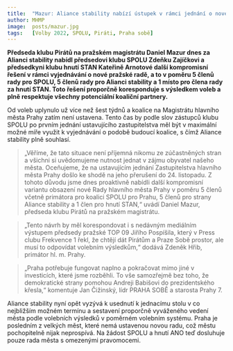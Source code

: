 ```yaml
---
title:  "Mazur: Aliance stability nabízí ústupek v rámci jednání o nové pražské radě"
author: MHMP
image:  posts/mazur.jpg
tags:   [Volby 2022, SPOLU, Piráti, Praha sobě]
---
```


**Předseda klubu Pirátů na pražském magistrátu Daniel Mazur dnes za Alianci stability nabídl předsedovi klubu SPOLU Zdeňku Zajíčkovi a předsedkyni klubu hnutí STAN Kateřině Arnotové další kompromisní řešení v rámci vyjednávání o nové pražské radě, a to v poměru 5 členů rady pro SPOLU, 5 členů rady pro Alianci stability a 1 místo pro člena rady za hnutí STAN. Toto řešení proporčně koresponduje s výsledkem voleb a plně respektuje všechny potenciální koaliční partnery.** 

Od voleb uplynulo už více než šest týdnů a koalice na Magistrátu hlavního města Prahy zatím není ustavena. Tento čas by podle slov zástupců klubu SPOLU po prvním jednání ustavujícího zastupitelstva měl být v maximální možné míře využit k vyjednávání o podobě budoucí koalice, s čímž Aliance stability plně souhlasí. 

> „Věříme, že tato situace není příjemná nikomu ze zúčastněných stran a všichni si uvědomujeme nutnost jednat v zájmu obyvatel našeho města. Oceňujeme, že na ustavujícím jednání Zastupitelstva hlavního města Prahy došlo ke shodě na jeho přerušení do 24. listopadu. Z tohoto důvodu jsme dnes proaktivně nabídli další kompromisní variantu obsazení nové Rady hlavního města Prahy v poměru 5 členů včetně primátora pro koalici SPOLU pro Prahu, 5 členů pro strany Aliance stability a 1 člen pro hnutí STAN,“ uvádí Daniel Mazur, předseda klubu Pirátů na pražském magistrátu. 

> „Tento návrh by měl korespondovat i s nedávným mediálním výstupem předsedy pražské TOP 09 Jiřího Pospíšila, který v Press clubu Frekvence 1 řekl, že chtějí dát Pirátům a Praze Sobě prostor, ale musí to odpovídat volebním výsledkům,“ dodává Zdeněk Hřib, primátor hl. m. Prahy. 

> „Praha potřebuje fungovat naplno a pokračovat mimo jiné v investicích, které jsme rozběhli. To vše samozřejmě bez toho, že demokratické strany pomohou Andreji Babišovi do prezidentského křesla,“ komentuje Jan Čižinský, lídr PRAHA SOBĚ a starosta Prahy 7.

Aliance stability nyní opět vyzývá k usednutí k jednacímu stolu v co nejbližším možném termínu a sestavení proporčně vyváženého vedení města podle volebních výsledků v poměrném volebním systému. Praha je posledním z velkých měst, které nemá ustavenou novou radu, což městu pochopitelně nijak neprospívá. Na žádost SPOLU a hnutí ANO teď dosluhuje pouze rada města s omezenými pravomocemi.
